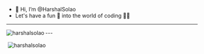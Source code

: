 - 👋 Hi, I’m @HarshalSolao
- Let's have a fun 🕺 into the world of coding 🧑‍💻

<!---
HarshalSolao/HarshalSolao is a ✨ special ✨ repository because its `README.md` (this file) appears on your GitHub profile.
You can click the Preview link to take a look at your changes.
--->
---
<p><img align="left" src="https://github-readme-stats.vercel.app/api/top-langs?username=harshalsolao&show_icons=true&locale=en&layout=compact" alt="harshalsolao" /></p>
---

<p>&nbsp;<img align="center" src="https://github-readme-stats.vercel.app/api?username=harshalsolao&show_icons=true&locale=en" alt="harshalsolao" /></p>
